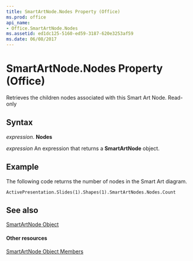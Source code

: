 ```yaml
---
title: SmartArtNode.Nodes Property (Office)
ms.prod: office
api_name:
- Office.SmartArtNode.Nodes
ms.assetid: ed1dc125-5160-ed59-3187-620e3253af59
ms.date: 06/08/2017
---
```



# SmartArtNode.Nodes Property (Office)

Retrieves the children nodes associated with this Smart Art Node. Read-only


## Syntax

 _expression_. **Nodes**

 _expression_ An expression that returns a **SmartArtNode** object.


## Example

The following code returns the number of nodes in the Smart Art diagram.


```
ActivePresentation.Slides(1).Shapes(1).SmartArtNodes.Nodes.Count
```


## See also


[SmartArtNode Object](smartartnode-object-office.md)
#### Other resources


[SmartArtNode Object Members](smartartnode-members-office.md)

